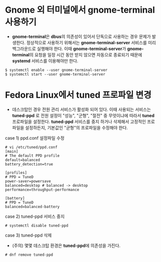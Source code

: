 # Gnome 외 터미널에서 gnome-terminal 사용하기
- **gnome-terminal**은 **dbus**의 의존성이 있어서 단독으로 사용하는 경우 문제가 발생한다. 정상적으로 사용하기 위해서는 **gnome-terminal-server** 서비스를 미리 백그라운드로 실행해야 한다. 이때 **gnome-terminal-server**가 **gnome-terminal**의 요청을 일정 시간 동안 받지 않으면 자동으로 종료되기 때문에 **systemd** 서비스를 이용해야만 한다.
```
$ systemctl enable --user gnome-terminal-server
$ systemctl start --user gnome-terminal-server
```

# Fedora Linux에서 tuned 프로파일 변경
- 데스크탑인 경우 전원 관리 서비스가 활성화 되어 있다. 이때 사용되는 서비스는 **tuned-ppd** 로 전원 설정이 "성능", "군형", "절전" 중 무엇이냐에 따라서 **tuned** 프로파일을 설정한다. **tuned-ppd** 서비스를 중지 하거나 삭제해서 고정적인 프로파일을 설정하든지, 기본값인 "균형"의 프로파일을 수정해야 한다.

case 1) ppd.conf 설정파일 수정
```
# vi /etc/tuned/ppd.conf
[main]
# The default PPD profile
default=balanced
battery_detection=true

[profiles]
# PPD = TuneD
power-saver=powersave
balanced=desktop # balanced -> desktop
performance=throughput-performance

[battery]
# PPD = TuneD
balanced=balanced-battery
```
case 2) tuned-ppd 서비스 중지
```
# systemctl disable tuned-ppd
```
case 3) tuned-ppd 삭제
- (주의) 몇몇 데스크탑 환경은 **tuned-ppd**에 의존성을 가진다.
```
# dnf remove tuned-ppd
```




